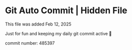 # Git Auto Commit | Hidden File

This file was added Feb 12, 2025

Just for fun and keeping my daily git commit active 🤪

commit number: 485397
